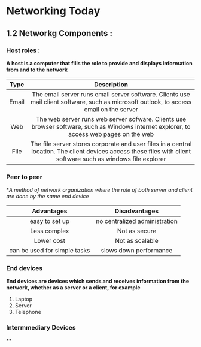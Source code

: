 # Networking Today

## 1.2 Networkg Components :

### Host roles :
**A host is a computer that fills the role to provide and displays information from and to the network**

| Type  |                                                   Description                                                                                                   |
|:-----:|:---------------------------------------------------------------------------------------------------------------------------------------------------------------:|
| Email | The email server runs email server software. Clients use mail client software, such as microsoft outlook, to access email on the server                         |
| Web   | The web server runs web server sofware. Clients use browser software, such as Windows internet explorer, to access web pages on the web                         |
| File  | The file server stores corporate and user files in a central location. The client devices access these files with client software such as windows file explorer |

### Peer to peer
**A method of network organization where the role of both server and client are done by the same end device*

| Advantages                   | Disadvantages                 |
|:----------------------------:|:-----------------------------:|
| easy to set up               | no centralized administration |
| Less complex                 | Not as secure                 |
| Lower cost                   | Not as scalable               |
| can be used for simple tasks | slows down performance        |

### End devices
**End devices are devices which sends and receives information from the network, whether as a server or a client, for example**
1. Laptop
2. Server
3. Telephone

### Intermmediary Devices
**

